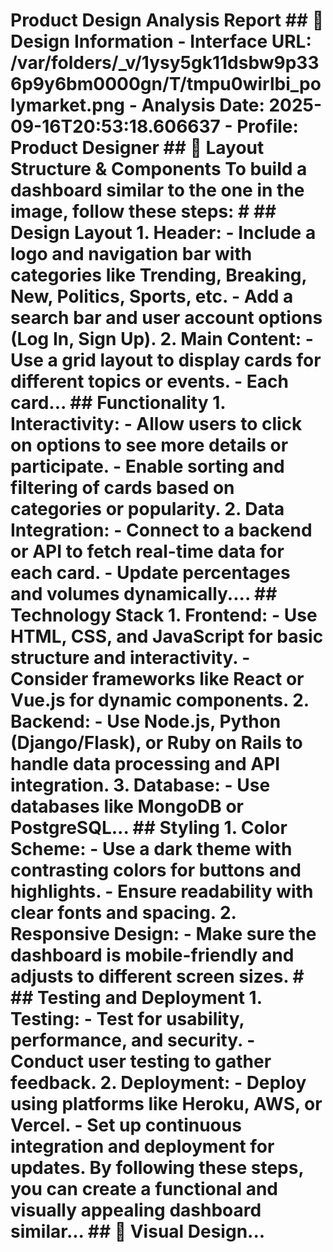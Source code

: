 # Product Design Analysis Report ## 🎨 Design Information - **Interface URL**: /var/folders/_v/1ysy5gk11dsbw9p336p9y6bm0000gn/T/tmpu0wirlbi_polymarket.png - **Analysis Date**: 2025-09-16T20:53:18.606637 - **Profile**: Product Designer ## 📐 Layout Structure & Components To build a dashboard similar to the one in the image, follow these steps: # ## Design Layout 1. **Header:** - Include a logo and navigation bar with categories like Trending, Breaking, New, Politics, Sports, etc. - Add a search bar and user account options (Log In, Sign Up). 2. **Main Content:** - Use a grid layout to display cards for different topics or events. - Each card... ## Functionality 1. **Interactivity:** - Allow users to click on options to see more details or participate. - Enable sorting and filtering of cards based on categories or popularity. 2. **Data Integration:** - Connect to a backend or API to fetch real-time data for each card. - Update percentages and volumes dynamically.... ## Technology Stack 1. **Frontend:** - Use HTML, CSS, and JavaScript for basic structure and interactivity. - Consider frameworks like React or Vue.js for dynamic components. 2. **Backend:** - Use Node.js, Python (Django/Flask), or Ruby on Rails to handle data processing and API integration. 3. **Database:** - Use databases like MongoDB or PostgreSQL... ## Styling 1. **Color Scheme:** - Use a dark theme with contrasting colors for buttons and highlights. - Ensure readability with clear fonts and spacing. 2. **Responsive Design:** - Make sure the dashboard is mobile-friendly and adjusts to different screen sizes. # ## Testing and Deployment 1. **Testing:** - Test for usability, performance, and security. - Conduct user testing to gather feedback. 2. **Deployment:** - Deploy using platforms like Heroku, AWS, or Vercel. - Set up continuous integration and deployment for updates. By following these steps, you can create a functional and visually appealing dashboard similar... ## 🎨 Visual Design...